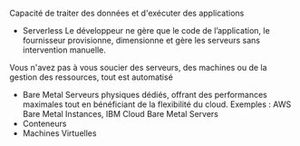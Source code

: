 Capacité de traiter des données et d'exécuter des applications

- Serverless
Le développeur ne gère que le code de l’application, le fournisseur provisionne, dimensionne et gère les serveurs sans intervention manuelle.

Vous n'avez pas à vous soucier des serveurs, des machines ou de la gestion des ressources, tout est automatisé

- Bare Metal
Serveurs physiques dédiés, offrant des performances maximales tout en bénéficiant de la flexibilité du cloud. Exemples : AWS Bare Metal Instances, IBM Cloud Bare Metal Servers
- Conteneurs
- Machines Virtuelles

